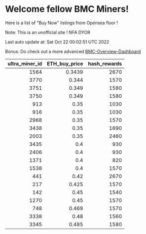 # Welcome fellow BMC Miners!
Here is a list of "Buy Now" listings from Opensea floor !

Note: This is an unofficial site ! NFA DYOR

Last auto update at: Sat Oct 22 00:02:51 UTC 2022

Bonus: Do check out a more advanced [BMC-Overview-Dashboard](https://dune.com/defifunk/BMC-Overview-Dashboard)


|   ultra_miner_id |   ETH_buy_price |   hash_rewards |
|-----------------:|----------------:|---------------:|
|             1564 |          0.3439 |           2670 |
|             3770 |          0.344  |           1570 |
|             3751 |          0.349  |           1580 |
|             3750 |          0.349  |           1580 |
|              913 |          0.35   |           1030 |
|              916 |          0.35   |           1030 |
|             2968 |          0.35   |           1570 |
|             3438 |          0.35   |           1690 |
|             2003 |          0.35   |           2460 |
|             3435 |          0.4    |            930 |
|             2406 |          0.4    |            930 |
|             1371 |          0.4    |            820 |
|             1538 |          0.4    |           1570 |
|              441 |          0.42   |           2670 |
|              217 |          0.425  |           1570 |
|              142 |          0.45   |           1540 |
|             1270 |          0.45   |           1570 |
|              748 |          0.469  |           1570 |
|             3338 |          0.48   |           1560 |
|             3345 |          0.485  |           1580 |